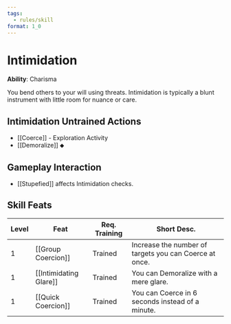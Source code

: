 ```yaml
---
tags:
  - rules/skill
format: 1_0
---
```

# Intimidation

**Ability**: Charisma

You bend others to your will using threats. Intimidation is typically a blunt instrument with little room for nuance or care.

## Intimidation Untrained Actions

- [[Coerce]] - Exploration Activity
- [[Demoralize]] ⬥

## Gameplay Interaction

- [[Stupefied]] affects Intimidation checks.


## Skill Feats

| Level | Feat                   | Req. Training | Short Desc.                                            |
| ----- | ---------------------- | ------------- | ------------------------------------------------------ |
| 1     | [[Group Coercion]]     | Trained       | Increase the number of targets you can Coerce at once. |
| 1     | [[Intimidating Glare]] | Trained       | You can Demoralize with a mere glare.                  |
| 1     | [[Quick Coercion]]     | Trained       | You can Coerce in 6 seconds instead of a minute.       |





  

